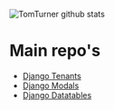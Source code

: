   ![TomTurner github stats](https://github-readme-stats.vercel.app/api?username=tomturner&show_icons=true&theme=dark&include_all_commits=true)



# Main repo's

*  [Django Tenants](https://github.com/django-tenants/django-tenants)
*  [Django Modals](https://github.com/jonesim/django-modals)
*  [Django Datatables](https://github.com/jonesim/django-datatables)
